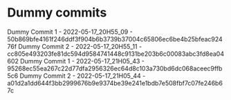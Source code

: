 # Dummy commits

Dummy Commit 1 - 2022-05-17_20H55_09 - 50b869bfe4161f246ddf3f904b6b3739b37004c65806ec6be4b25bfeac92476f
Dummy Commit 2 - 2022-05-17_20H55_11 - cc805e493203fe81dc594d9584741448c9131be203b6c00083abc3fd8ea04602
Dummy Commit 1 - 2022-05-17_21H05_43 - 95268ec55ea267c22d77dfa2956326ec64d8c103a730bd6dc068aceec9ffb5c6
Dummy Commit 2 - 2022-05-17_21H05_44 - a01d2a1dd644f3bb2999676b9e9374be39e241e1bdb7e508fbf7c07fe246b67c
